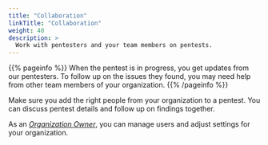 ```yaml
---
title: "Collaboration"
linkTitle: "Collaboration"
weight: 40
description: >
  Work with pentesters and your team members on pentests.
---
```


{{% pageinfo %}}
When the pentest is in progress, you get updates from our pentesters. To follow up on the issues they found, you may need help from other team members of your organization.
{{% /pageinfo %}}

Make sure you add the right people from your organization to a pentest. You can discuss pentest details and follow up on findings together.

As an [_Organization Owner_](/getting-started/glossary/#organization-owner), you can manage users and adjust settings for your organization.

